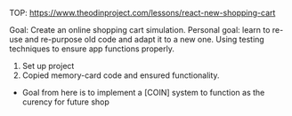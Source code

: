 TOP: https://www.theodinproject.com/lessons/react-new-shopping-cart

Goal: Create an online shopping cart simulation. 
Personal goal: learn to re-use and re-purpose old code and adapt it to a new one. Using testing techniques to ensure app functions properly. 

1. Set up project
2. Copied memory-card code and ensured functionality. 
- Goal from here is to implement a [COIN] system to function as the curency for future shop